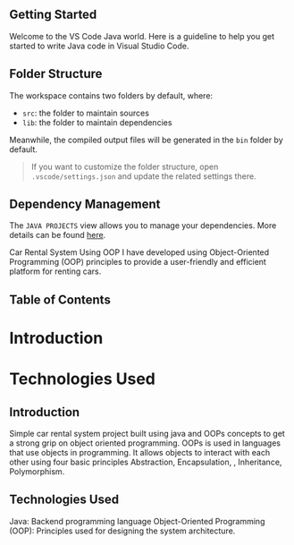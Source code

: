 ## Getting Started

Welcome to the VS Code Java world. Here is a guideline to help you get started to write Java code in Visual Studio Code.

## Folder Structure

The workspace contains two folders by default, where:

- `src`: the folder to maintain sources
- `lib`: the folder to maintain dependencies

Meanwhile, the compiled output files will be generated in the `bin` folder by default.

> If you want to customize the folder structure, open `.vscode/settings.json` and update the related settings there.

## Dependency Management

The `JAVA PROJECTS` view allows you to manage your dependencies. More details can be found [here](https://github.com/microsoft/vscode-java-dependency#manage-dependencies).


Car Rental System Using OOP
I have developed using Object-Oriented Programming (OOP) principles to provide a user-friendly and efficient platform for renting cars.

## Table of Contents
# Introduction
# Technologies Used

## Introduction
Simple car rental system project built using java and OOPs concepts to get a strong grip on object oriented programming.
OOPs is used in languages that use objects in programming. It allows objects to interact with each other using four basic principles  Abstraction, Encapsulation, , Inheritance, Polymorphism.

## Technologies Used
Java: Backend programming language
Object-Oriented Programming (OOP): Principles used for designing the system architecture.

